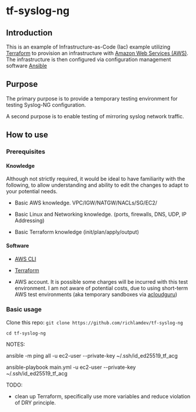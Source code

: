 # tf-syslog-ng

## Introduction

This is an example of Infrastructure-as-Code (Iac) example utilizing [Terraform](https://www.terraform.io/)
to provision an infrastructure with [Amazon Web Services (AWS)](https://aws.amazon.com/).
The infrastructure is then configured via configuration management software [Ansible](https://www.ansible.com/)

## Purpose

The primary purpose is to provide a temporary testing environment for testing Syslog-NG configuration.

A second purpose is to enable testing of mirroring syslog network traffic.

## How to use

### Prerequisites

#### Knowledge

Although not strictly required, it would be ideal to have familiarity with the following, to
allow understanding and ability to edit the changes to adapt to your potential needs.

* Basic AWS knowledge.  VPC/IGW/NATGW/NACLs/SG/EC2/

* Basic Linux and Networking knowledge. (ports, firewalls, DNS, UDP, IP Addressing)

* Basic Terraform knowledge (init/plan/apply/output)

#### Software

* [AWS CLI](https://docs.aws.amazon.com/cli/latest/userguide/getting-started-install.html)

* [Terraform](https://www.terraform.io/downloads)

* AWS account.  It is possible some charges will be incurred with this test environment.
I am not aware of potential costs, due to using short-term AWS test environments (aka temporary
sandboxes via [acloudguru](https://acloudguru.com/))

### Basic usage

Clone this repo:
```git clone https://github.com/richlamdev/tf-syslog-ng```

```cd tf-syslog-ng```




NOTES:

ansible -m ping all -u ec2-user --private-key ~/.ssh/id_ed25519_tf_acg

ansible-playbook main.yml -u ec2-user --private-key ~/.ssh/id_ed25519_tf_acg


TODO:

- clean up Terraform, specifically use more variables and reduce violation of DRY principle.
